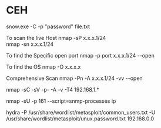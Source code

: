 # CEH
snow.exe -C -p "password" file.txt

To scan the live Host
nmap -sP x.x.x.1/24                 
nmap -sn x.x.x.1/24

To find the Specific open port
nmap -p port x.x.x.1/24 --open

To find the OS
nmap -O x.x.x.x 

Comprehensive Scan
nmap -Pn -A x.x.x.1/24 -vv --open   

nmap -sC -sV -p- -A -v -T4 192.168.1.*


nmap -sU -p 161 --script=snmp-processes ip

hydra -P /usr/share/wordlist/metasploit/common_users.txt -U /usr/share/wordlist/metasploit/unux.password.txt 192.168.0.0 
